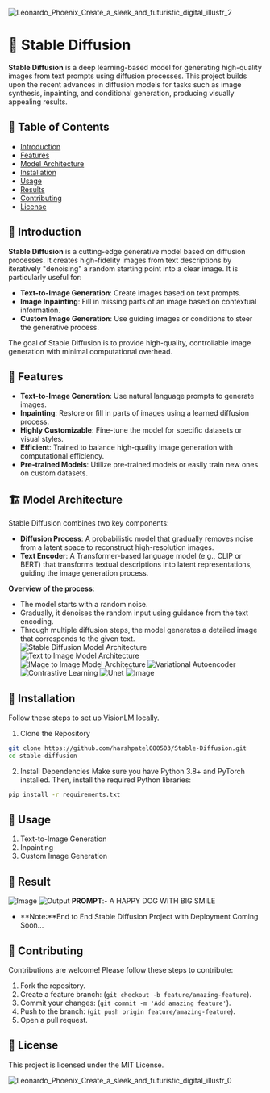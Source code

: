 ![Leonardo_Phoenix_Create_a_sleek_and_futuristic_digital_illustr_2](https://github.com/user-attachments/assets/c264804b-e35d-4cf1-8506-ca66f8f5d36f)
# 🎨 Stable Diffusion

**Stable Diffusion** is a deep learning-based model for generating high-quality images from text prompts using diffusion processes. This project builds upon the recent advances in diffusion models for tasks such as image synthesis, inpainting, and conditional generation, producing visually appealing results.

## 📜 Table of Contents

- [Introduction](#introduction)
- [Features](#features)
- [Model Architecture](#model-architecture)
- [Installation](#installation)
- [Usage](#usage)
- [Results](#results)
- [Contributing](#contributing)
- [License](#license)

## 🌟 Introduction
**Stable Diffusion** is a cutting-edge generative model based on diffusion processes. It creates high-fidelity images from text descriptions by iteratively "denoising" a random starting point into a clear image. It is particularly useful for:

- **Text-to-Image Generation**: Create images based on text prompts.
- **Image Inpainting**: Fill in missing parts of an image based on contextual information.
- **Custom Image Generation**: Use guiding images or conditions to steer the generative process.

The goal of Stable Diffusion is to provide high-quality, controllable image generation with minimal computational overhead.

## 🚀 Features

- **Text-to-Image Generation**: Use natural language prompts to generate images.
- **Inpainting**: Restore or fill in parts of images using a learned diffusion process.
- **Highly Customizable**: Fine-tune the model for specific datasets or visual styles.
- **Efficient**: Trained to balance high-quality image generation with computational efficiency.
- **Pre-trained Models**: Utilize pre-trained models or easily train new ones on custom datasets.

## 🏗️ Model Architecture

Stable Diffusion combines two key components:
- **Diffusion Process**: A probabilistic model that gradually removes noise from a latent space to reconstruct high-resolution images.
- **Text Encoder**: A Transformer-based language model (e.g., CLIP or BERT) that transforms textual descriptions into latent representations, guiding the image generation process.

**Overview of the process**:

- The model starts with a random noise.
- Gradually, it denoises the random input using guidance from the text encoding.
- Through multiple diffusion steps, the model generates a detailed image that corresponds to the given text.
![Stable Diffusion Model Architecture](https://github.com/user-attachments/assets/de9368ea-f36c-440e-9fa2-c31eaa447f32)
![Text to Image Model Architecture](https://github.com/user-attachments/assets/90d205be-0bed-4aa3-8d16-d1bcb7b96a22)
![IMage to Image Model Architecture](https://github.com/user-attachments/assets/85d5eeb4-fae1-4558-bcc2-4772f8777ce6)
![Variational Autoencoder](https://github.com/user-attachments/assets/a99f0a65-8ed7-4779-a364-5472b945fc27)
![Contrastive Learning](https://github.com/user-attachments/assets/068b32d9-112e-44ed-9d4e-efe5f944d705)
![Unet](https://github.com/user-attachments/assets/59a59e5d-a5cb-4c4f-9d9d-b44f7e55cf29)
![Image](https://github.com/user-attachments/assets/760dd96b-7f89-451f-b06e-cdc90d7ddd34)



## 🔧 Installation
Follow these steps to set up VisionLM locally.
1. Clone the Repository
```bash
git clone https://github.com/harshpatel080503/Stable-Diffusion.git
cd stable-diffusion
```
2. Install Dependencies
Make sure you have Python 3.8+ and PyTorch installed. Then, install the required Python libraries:
```bash
pip install -r requirements.txt
```

## 📖 Usage
1. Text-to-Image Generation
2. Inpainting
3. Custom Image Generation

## 🎯 Result
![Image](https://github.com/user-attachments/assets/ee5a4369-84da-4d76-88c0-96afeb7d6ea3)
![Output](https://github.com/user-attachments/assets/f6c2c167-e510-46a3-8d06-9df2b8a9fe4b)
**PROMPT**:- A HAPPY DOG WITH BIG SMILE

- **Note:**End to End Stable Diffusion Project with Deployment Coming Soon...

## 👥 Contributing
Contributions are welcome! Please follow these steps to contribute:

1. Fork the repository.
2. Create a feature branch: (```git checkout -b feature/amazing-feature```).
3. Commit your changes: (```git commit -m 'Add amazing feature'```).
4. Push to the branch: (```git push origin feature/amazing-feature```).
5. Open a pull request.

## 📝 License
This project is licensed under the MIT License.

![Leonardo_Phoenix_Create_a_sleek_and_futuristic_digital_illustr_0](https://github.com/user-attachments/assets/ba569ee8-8673-4161-9be8-8c80ab725e91)
